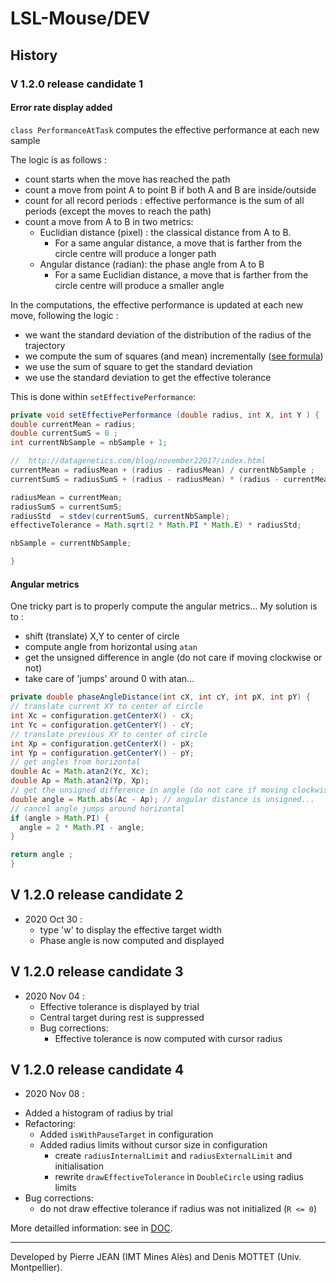 
# LSL-Mouse/DEV

## History


### V 1.2.0 release candidate 1



#### Error rate display added  

`class PerformanceAtTask` computes the effective performance at each new sample

The logic is as follows :  
- count starts when the move has reached the path
- count a move from point A to point B if both A and B are inside/outside
- count for all record periods : effective performance is the sum of all periods (except the moves to reach the path)
- count a move from A to B in two metrics:   
  - Euclidian distance (pixel) : the classical distance from A to B.
    - For a same angular distance, a move that is farther from the circle centre will produce a longer path
  - Angular distance (radian): the phase angle from A to B
    - For a same Euclidian distance, a move that is farther from the circle centre will produce a smaller angle


In the computations, the effective performance is updated at each new move, following the logic :
- we want the standard deviation of the distribution of the radius of the trajectory
- we compute the sum of squares (and mean) incrementally ([see formula](http://datagenetics.com/blog/november22017/index.html))
- we use the sum of square to get the standard deviation
- we use the standard deviation to get the effective tolerance

This is done within `setEffectivePerformance`:

``` Java
private void setEffectivePerformance (double radius, int X, int Y ) {
double currentMean = radius;
double currentSumS = 0 ;
int currentNbSample = nbSample + 1;

// 	http://datagenetics.com/blog/november22017/index.html
currentMean = radiusMean + (radius - radiusMean) / currentNbSample ;
currentSumS = radiusSumS + (radius - radiusMean) * (radius - currentMean);

radiusMean = currentMean;
radiusSumS = currentSumS;
radiusStd  = stdev(currentSumS, currentNbSample);
effectiveTolerance = Math.sqrt(2 * Math.PI * Math.E) * radiusStd;

nbSample = currentNbSample;

}
```

#### Angular metrics
One tricky part is to properly compute the angular metrics...
My solution is to :
- shift (translate) X,Y to center of circle
- compute angle from horizontal using `atan`
- get the unsigned difference in angle (do not care if moving clockwise or not)
- take care of 'jumps' around 0 with atan...

``` java
private double phaseAngleDistance(int cX, int cY, int pX, int pY) {
// translate current XY to center of circle
int Xc = configuration.getCenterX() - cX;
int Yc = configuration.getCenterY() - cY;
// translate previous XY to center of circle
int Xp = configuration.getCenterX() - pX;
int Yp = configuration.getCenterY() - pY;
// get angles from horizontal
double Ac = Math.atan2(Yc, Xc);
double Ap = Math.atan2(Yp, Xp);
// get the unsigned difference in angle (do not care if moving clockwise or not)
double angle = Math.abs(Ac - Ap); // angular distance is unsigned...
// cancel angle jumps around horizontal
if (angle > Math.PI) {
  angle = 2 * Math.PI - angle;
}

return angle ;
}

```



## V 1.2.0 release candidate 2

* 2020 Oct 30 :  
  - type 'w' to display the effective target width
  - Phase angle is now computed and displayed

## V 1.2.0 release candidate 3

* 2020 Nov 04 :  
  - Effective tolerance is displayed by trial  
  - Central target during rest is suppressed
  - Bug corrections:
    - Effective tolerance is now computed with cursor radius

## V 1.2.0 release candidate 4

* 2020 Nov 08 :  
- Added a histogram of radius by trial
- Refactoring:
  - Added `isWithPauseTarget` in configuration   
  - Added radius limits without cursor size in configuration
    - create `radiusInternalLimit` and `radiusExternalLimit` and initialisation
    - rewrite `drawEffectiveTolerance` in `DoubleCircle` using radius limits
- Bug corrections:
  - do not draw effective tolerance if radius was not initialized (`R <= 0`)



More detailled information: see in [DOC](/../DOC/).  

-----  
Developed by Pierre JEAN (IMT Mines Alès) and Denis MOTTET (Univ. Montpellier).
